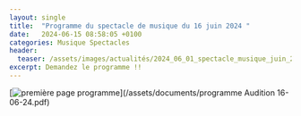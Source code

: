 ```yaml
---
layout: single
title:  "Programme du spectacle de musique du 16 juin 2024 "
date:   2024-06-15 08:58:05 +0100
categories: Musique Spectacles
header:
  teaser: /assets/images/actualités/2024_06_01_spectacle_musique_juin_2024/affiche_spectacle_musique_juin_2024.png
excerpt: Demandez le programme !!
---
```


[![première page programme](/assets/images/actualités/2024_06_01_spectacle_musique_juin_2024/programme_spectacle_musique_juin_2024.svg)](/assets/documents/programme Audition 16-06-24.pdf)